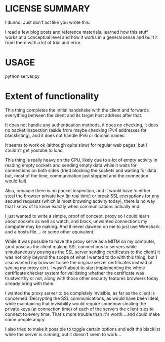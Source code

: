 # LICENSE SUMMARY
I dunno. Just don't act like you wrote this.

I read a few blog posts and reference materials, learned how this 
stuff works at a conceptual level and how it works in a general sense 
and built it from there with a lot of trial and error.

# USAGE

python server.py

# Extent of functionality

This thing completes the initial handshake with the client and forwards everything between the client and its target host address after that.

It does not handle any authentication methods, it does no checking, it does no packet inspection (aside from maybe checking IPv4 addresses for blacklisting), and it does not handle IPv6 or domain names.

It seems to work ok (although quite slow) for regular web pages, but I couldn't get youtube to load.

This thing is really heavy on the CPU, likely due to a lot of empty activity in reading empty sockets and sending empty data while it waits for connections on both sides (tried blocking the sockets and waiting for data but, most of the time, communication just stopped and the connection would fail)

Also, because there is no packet inspection, and it would have to either steal the browser private key (in real time) or break SSL encryptions for any secured requests (which is most browsing activity today), there is no way that I know of to know exactly when communications actually end.

I just wanted to write a simple, proof of concept, proxy so I could learn about sockets as well as watch, and block, unwanted connections my computer may be making. And it never dawned on me to just use Wireshark and a hosts file.... or some other equivalent.

While it was possible to have the proxy serve as a MITM on my computer, (and pose as the client making SSL connections to servers while simultaneously posing as the SSL server sending certificates to the client) it was not only beyond the scope of what I wanted to do with this thing, but I also wanted my browser to see the original server certificates instead of seeing my proxy cert. I wasn't about to start implementing the whole certificate checker system for validating whether the certificate was trustworthy or not, along with those other security features browsers today already bring with them.

I wanted the proxy server to be completely invisible, as far as the client is concerned.
Decrypting the SSL communications, as would have been ideal, while maintaining that invisibility would require somehow stealing the private keys (at connection time) of each of the servers the client tries to connect to every time. That's more trouble than it's worth... and could make some people angry.

I also tried to make it possible to toggle certain options and edit the blacklist while the server is running, but it doesn't seem to work...
